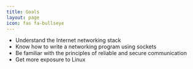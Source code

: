 ```yaml
---
title: Goals
layout: page
icon: fas fa-bullseye
---
```




- Understand the Internet networking stack
- Know how to write a networking program using sockets
- Be familiar with the principles of reliable and secure communication
- Get more exposure to Linux
